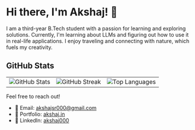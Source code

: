 # Hi there, I'm Akshaj! 👋

I am a third-year B.Tech student with a passion for learning and exploring solutions. Currently, I'm learning about LLMs and figuring out how to use it in real-life applications. I enjoy traveling and connecting with nature, which fuels my creativity.

## GitHub Stats

<table>
  <tr>
    <td>
      <img src="https://github-readme-stats.vercel.app/api?username=akshaj000&count_private=true&show_icons=true&theme=dark&hide_border=true" alt="GitHub Stats" />
    </td>
    <td>
      <img src="https://github-readme-streak-stats.herokuapp.com?user=akshaj000&theme=dark&hide_border=true" alt="GitHub Streak" />
    </td>
    <td>
      <img src="https://github-readme-stats.vercel.app/api/top-langs/?username=akshaj000&layout=compact&theme=dark&hide_border=true&langs_count=15" alt="Top Languages" />
    </td>
  </tr>
</table>

Feel free to reach out!

- 📧 Email: akshajsr000@gmail.com
- 💼 Portfolio: [akshaj.in](https://akshaj.in)
- 🔗 LinkedIn: [akshaj000](https://www.linkedin.com/in/akshaj000)
